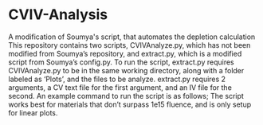 # CVIV-Analysis
A modification of Soumya's script, that automates the depletion calculation
This repository contains two scripts, CVIVAnalyze.py, which has not been modified from Soumya’s repository, and extract.py, which is a modified script from Soumya’s config.py.
To run the script, extract.py requires CVIVAnalyze.py to be in the same working directory, along with a folder labeled as ‘Plots’, and the files to be analyze. extract.py requires 2 arguments, a CV text file for the first argument, and an IV file for the second.
An example command to run the script is as follows;
<python extract.py CV_example.txt IV_example.txt>
The script works best for materials that don’t surpass 1e15 fluence, and is only setup for linear plots.
